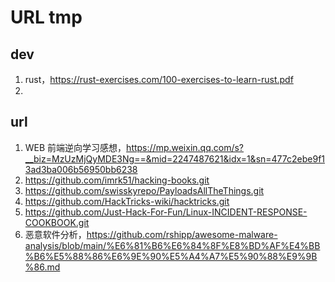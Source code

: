 # URL tmp

## dev

1. rust，https://rust-exercises.com/100-exercises-to-learn-rust.pdf
2. 

## url

1. WEB 前端逆向学习感想，https://mp.weixin.qq.com/s?__biz=MzUzMjQyMDE3Ng==&mid=2247487621&idx=1&sn=477c2ebe9f13ad3ba006b56950bb6238
2. https://github.com/imrk51/hacking-books.git
3. https://github.com/swisskyrepo/PayloadsAllTheThings.git
4. https://github.com/HackTricks-wiki/hacktricks.git
5. https://github.com/Just-Hack-For-Fun/Linux-INCIDENT-RESPONSE-COOKBOOK.git
6. 恶意软件分析，https://github.com/rshipp/awesome-malware-analysis/blob/main/%E6%81%B6%E6%84%8F%E8%BD%AF%E4%BB%B6%E5%88%86%E6%9E%90%E5%A4%A7%E5%90%88%E9%9B%86.md